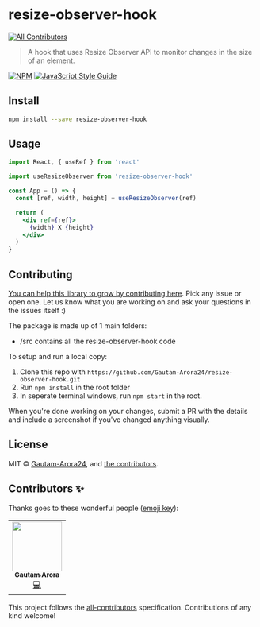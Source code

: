 # resize-observer-hook
<!-- ALL-CONTRIBUTORS-BADGE:START - Do not remove or modify this section -->
[![All Contributors](https://img.shields.io/badge/all_contributors-1-orange.svg?style=flat-square)](#contributors-)
<!-- ALL-CONTRIBUTORS-BADGE:END -->

> A hook that uses Resize Observer API to monitor changes in the size of an element.

[![NPM](https://img.shields.io/npm/v/resize-observer-hook.svg)](https://www.npmjs.com/package/resize-observer-hook) [![JavaScript Style Guide](https://img.shields.io/badge/code_style-standard-brightgreen.svg)](https://standardjs.com)

## Install

```bash
npm install --save resize-observer-hook
```

## Usage

```jsx
import React, { useRef } from 'react'

import useResizeObserver from 'resize-observer-hook'

const App = () => {
  const [ref, width, height] = useResizeObserver(ref)

  return (
    <div ref={ref}>
      {width} X {height}
    </div>
  )
}
```

## Contributing

[You can help this library to grow by contributing here](https://github.com/Gautam-Arora24/resize-observer-hook/issues). Pick any issue or open one. Let us know what you are working on and ask your questions in the issues itself :)

The package is made up of 1 main folders:

- /src contains all the resize-observer-hook code

To setup and run a local copy:

1.  Clone this repo with `https://github.com/Gautam-Arora24/resize-observer-hook.git`
2.  Run `npm install` in the root folder
3.  In seperate terminal windows, run `npm start` in the root.

When you're done working on your changes, submit a PR with the details and include a screenshot if you've changed anything visually.

## License

MIT © [Gautam-Arora24](https://github.com/Gautam-Arora24), and [the contributors](https://github.com/Gautam-Arora24/resize-observer-hook/graphs/contributors).

## Contributors ✨

Thanks goes to these wonderful people ([emoji key](https://allcontributors.org/docs/en/emoji-key)):

<!-- ALL-CONTRIBUTORS-LIST:START - Do not remove or modify this section -->
<!-- prettier-ignore-start -->
<!-- markdownlint-disable -->
<table>
  <tr>
    <td align="center"><a href="https://www.youtube.com/channel/UCEGSSc70uT-SFH-7EdbzT2w"><img src="https://avatars.githubusercontent.com/u/53913514?v=4?s=100" width="100px;" alt=""/><br /><sub><b>Gautam Arora</b></sub></a><br /><a href="https://github.com/Gautam-Arora24/resize-observer-hook/commits?author=Gautam-Arora24" title="Code">💻</a></td>
  </tr>
</table>

<!-- markdownlint-restore -->
<!-- prettier-ignore-end -->

<!-- ALL-CONTRIBUTORS-LIST:END -->

This project follows the [all-contributors](https://github.com/all-contributors/all-contributors) specification. Contributions of any kind welcome!
